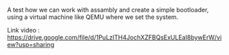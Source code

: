 A test how we can work with assambly and create a simple bootloader, using a virtual machine like QEMU where we set the system.


Link video :  https://drive.google.com/file/d/1PuLzITH4JochXZFBQsExULEaI8bywErW/view?usp=sharing

